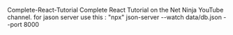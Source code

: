 Complete-React-Tutorial
Complete React Tutorial on the Net Ninja YouTube channel.
for jason server use this :
"npx" json-server --watch data/db.json --port 8000
